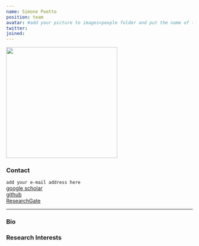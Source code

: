 ```yaml
---
name: Simone Poetto
position: team
avatar: #add your picture to images>people folder and put the name of the file 'name_surname.jpg' here
twitter: 
joined: 
---
```


<img width="300" src="{{site.baseurl}}/images/people/{{page.avatar}}" data-action="zoom">

### Contact

 `add your e-mail address here`<br>
[<i class="fa fa-bar-chart"></i> google scholar](https://scholar.google.pl/citations?user=mBE4nHsAAAAJ&hl=pl) <br>
[<i class="fa fa-bar-github"></i> github](https://github.com/) <br>
[<i class="fa fa-bar-researchgate"></i> ResearchGate](https://researchgate.net) <br>

<hr>

### Bio



### Research Interests

